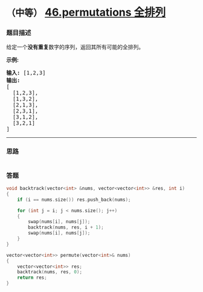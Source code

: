 # `（中等）` [46.permutations 全排列](https://leetcode-cn.com/problems/permutations/)

### 题目描述
<p>给定一个<strong>没有重复</strong>数字的序列，返回其所有可能的全排列。</p>

<p><strong>示例:</strong></p>

<pre><strong>输入:</strong> [1,2,3]
<strong>输出:</strong>
[
  [1,2,3],
  [1,3,2],
  [2,1,3],
  [2,3,1],
  [3,1,2],
  [3,2,1]
]</pre>


---
### 思路
```
```

### 答题
``` C++
void backtrack(vector<int> &nums, vector<vector<int>> &res, int i)
{
	if (i == nums.size()) res.push_back(nums);

	for (int j = i; j < nums.size(); j++)
	{
		swap(nums[i], nums[j]);
		backtrack(nums, res, i + 1);
		swap(nums[i], nums[j]);
	}
}

vector<vector<int>> permute(vector<int>& nums) 
{
	vector<vector<int>> res;
	backtrack(nums, res, 0);
	return res;
}
```


